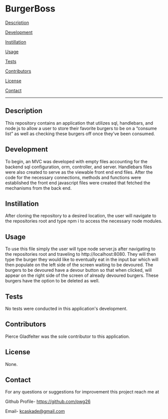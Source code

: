 # BurgerBoss 

[Description](#Description) 
 
[Development](#Development) 

[Instillation](#Instillation)

[Usage](#Usage)

[Tests](#Tests)

[Contributors](#Contributors)

[License](#License)

[Contact](#Contact)


*  *  *  *  *

## Description
This repository contains an application that utilizes sql, handlebars, and node js to allow a user to store their favorite burgers to be on a “consume list” as well as checking these burgers off once they’ve been consumed.


## Development
To begin, an MVC was developed with empty files accounting for the backend sql configuration, orm, controller, and server. Handlebars files were also created to serve as the viewable front end end files.  After the code for the necessary connections, methods and functions were established the front end javascript files were created that fetched the mechanisms from the back end.


## Instillation
After cloning the repository to a desired location, the user will navigate to the repositories root and type npm i to access the necessary node modules.


## Usage
To use this file simply the user will type node server.js after navigating to the repositories root and traveling to http://localhost:8080. They will then type the burger they would like to eventually eat in the input bar which will then populate on the left side of the screen waiting to be devoured. The burgers to be devoured have a devour button so that when clicked, will appear on the right side of the screen of already devoured burgers. These burgers have the option to be deleted as well.


## Tests
No tests were conducted in this application's development.


## Contributors
Pierce Gladfelter was the sole contributor to this application.


## License
None.


## Contact
For any questions or suggestions for improvement this project reach me at 

Github Profile-  https://github.com/pwg26 

Email- kcaskade@gmail.com
